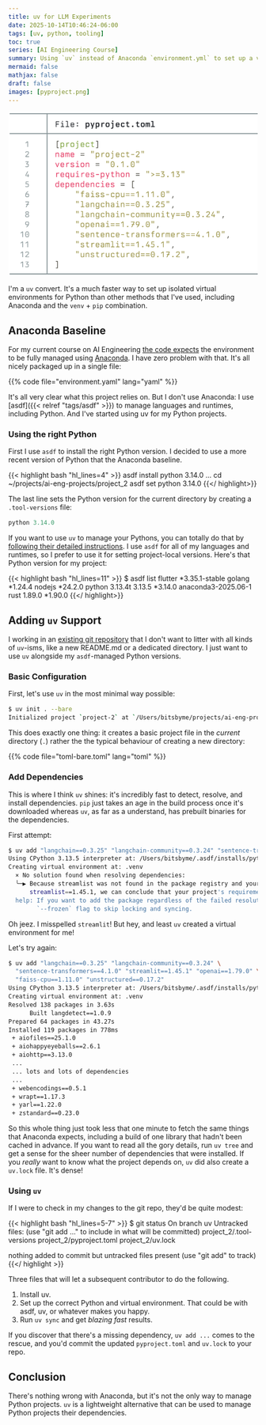 ```yaml
---
title: uv for LLM Experiments
date: 2025-10-14T10:46:24-06:00
tags: [uv, python, tooling]
toc: true
series: [AI Engineering Course]
summary: Using `uv` instead of Anaconda `environment.yml` to set up a virtual environment for LLM experiments.
mermaid: false
mathjax: false
draft: false
images: [pyproject.png]
---
```


![code listing of the pyproject.toml file](pyproject.png)

I'm a `uv` convert.
It's a much faster way to set up isolated virtual environments for Python than other methods that I've used, including Anaconda and the `venv` + `pip` combination.

## Anaconda Baseline

For my current course on AI Engineering [the code expects](https://github.com/bytebyteai/ai-eng-projects/tree/main/project_2) the environment to be fully managed using [Anaconda](https://www.anaconda.com).
I have zero problem with that.
It's all nicely packaged up in a single file:

{{% code file="environment.yaml" lang="yaml" %}}

It's all very clear what this project relies on.
But I don't use Anaconda: I use [asdf]({{< relref "tags/asdf" >}}) to manage languages and runtimes, including Python.
And I've started using uv for my Python projects.

### Using the right Python

First I use `asdf` to install the right Python version.
I decided to use a more recent version of Python that the Anaconda baseline.

{{< highlight bash "hl_lines=4" >}}
asdf install python 3.14.0
...
cd ~/projects/ai-eng-projects/project_2
asdf set python 3.14.0
{{</ highlight>}}

The last line sets the Python version for the current directory by creating a `.tool-versions` file:

```python
python 3.14.0
```

If you want to use `uv` to manage your Pythons, you can totally do that by [following their detailed instructions](https://docs.astral.sh/uv/concepts/python-versions/#requesting-a-version).
I use `asdf` for all of my languages and runtimes, so I prefer to use it for setting project-local versions.
Here's that Python version for my project:

{{< highlight bash "hl_lines=11" >}}
$ asdf list
flutter
 *3.35.1-stable
golang
 *1.24.4
nodejs
 *24.2.0
python
  3.13.4t
  3.13.5
 *3.14.0
  anaconda3-2025.06-1
rust
  1.89.0
 *1.90.0
{{</ highlight>}}


## Adding `uv` Support

I working in an [existing git repository](https://github.com/bytebyteai/ai-eng-projects/tree/main/project_2) that I don't want to litter with all kinds of `uv`-isms, like a new README.md or a dedicated directory.
I just want to use `uv` alongside my `asdf`-managed Python versions.

### Basic Configuration

First, let's use `uv` in the most minimal way possible:

```sh
$ uv init . --bare
Initialized project `project-2` at `/Users/bitsbyme/projects/ai-eng-projects/project_2`
```

This does exactly one thing: it creates a basic project file in the _current_ directory (`.`) rather the the typical behaviour of creating a new directory:

{{% code file="toml-bare.toml" lang="toml" %}}

### Add Dependencies

This is where I think `uv` shines: it's incredibly fast to detect, resolve, and install dependencies.
`pip` just takes an age in the build process once it's downloaded whereas `uv`, as far as a understand, has prebuilt binaries for the dependencies.

First attempt:

```sh
$ uv add "langchain==0.3.25" "langchain-community==0.3.24" "sentence-transformers==4.1.0" "streamlist==1.45.1" "openai==1.79.0" "faiss-cpu==1.11.0" "unstructured==0.17.2"
Using CPython 3.13.5 interpreter at: /Users/bitsbyme/.asdf/installs/python/anaconda3-2025.06-1/bin/python3
Creating virtual environment at: .venv
  × No solution found when resolving dependencies:
  ╰─▶ Because streamlist was not found in the package registry and your project depends on
      streamlist==1.45.1, we can conclude that your project's requirements are unsatisfiable.
  help: If you want to add the package regardless of the failed resolution, provide the
        `--frozen` flag to skip locking and syncing.
```

Oh jeez. I misspelled `streamlit`!
But hey, and least `uv` created a virtual environment for me!

Let's try again:

```sh
$ uv add "langchain==0.3.25" "langchain-community==0.3.24" \
  "sentence-transformers==4.1.0" "streamlit==1.45.1" "openai==1.79.0" \
  "faiss-cpu==1.11.0" "unstructured==0.17.2"
Using CPython 3.13.5 interpreter at: /Users/bitsbyme/.asdf/installs/python/anaconda3-2025.06-1/bin/python3
Creating virtual environment at: .venv
Resolved 138 packages in 3.63s
      Built langdetect==1.0.9
Prepared 64 packages in 43.27s
Installed 119 packages in 778ms
 + aiofiles==25.1.0
 + aiohappyeyeballs==2.6.1
 + aiohttp==3.13.0
 ...
 ... lots and lots of dependencies
 ...
 + webencodings==0.5.1
 + wrapt==1.17.3
 + yarl==1.22.0
 + zstandard==0.23.0
```

So this whole thing just took less that one minute to fetch the same things that Anaconda expects, including a build of one library that hadn't been cached in advance.
If you want to read all the gory details, run `uv tree` and get a sense for the sheer number of dependencies that were installed.
If you _really_ want to know what the project depends on, `uv` did also create a `uv.lock` file.
It's dense!

### Using `uv`

If I were to check in my changes to the git repo, they'd be quite modest:

{{< highlight bash "hl_lines=5-7" >}}
$ git status
On branch uv
Untracked files:
  (use "git add <file>..." to include in what will be committed)
        project_2/.tool-versions
        project_2/pyproject.toml
        project_2/uv.lock

nothing added to commit but untracked files present (use "git add" to track)
{{</ highlight >}}

Three files that will let a subsequent contributor to do the following.

1. Install uv.
2. Set up the correct Python and virtual environment.
   That could be with asdf, uv, or whatever makes you happy.
3. Run `uv sync` and get _blazing fast_ results.

If you discover that there's a missing dependency, `uv add ...` comes to the rescue, and you'd commit the updated `pyproject.toml` and `uv.lock` to your repo.

## Conclusion

There's nothing wrong with Anaconda, but it's not the only way to manage Python projects.
`uv` is a lightweight alternative that can be used to manage Python projects their dependencies.
